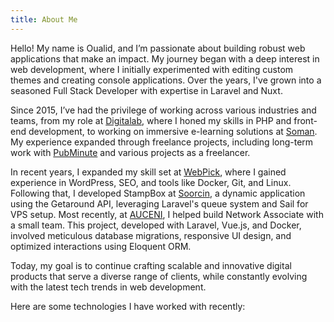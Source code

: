```yaml
---
title: About Me
---
```


Hello! My name is Oualid, and I’m passionate about building robust web applications that make an impact. My journey began with a deep interest in <span class="keyword">web development</span>, where I initially experimented with editing custom themes and creating console applications. Over the years, I've grown into a seasoned <span class="keyword">Full Stack Developer</span> with expertise in <span class="laravel keyword">Laravel</span> and <span class="nuxt keyword">Nuxt</span>.

Since 2015, I’ve had the privilege of working across various industries and teams, from my role at [Digitalab](https://www.digitalab.ma/), where I honed my skills in PHP and front-end development, to working on immersive e-learning solutions at [Soman](https://soman.ma). My experience expanded through freelance projects, including long-term work with [PubMinute](https://pubminute.com/) and various projects as a freelancer.

In recent years, I expanded my skill set at [WebPick](https://webpick.info/), where I gained experience in <span class="keyword">WordPress</span>, <span class="keyword">SEO</span>, and tools like Docker, Git, and Linux. Following that, I developed <span class="keyword">StampBox</span> at [Soorcin](https://soorcin.com/), a dynamic application using the Getaround API, leveraging Laravel's queue system and Sail for VPS setup. Most recently, at [AUCENI](https://auceni.fr/), I helped build <span class="keyword">Network Associate</span> with a small team. This project, developed with <span class="laravel keyword">Laravel</span>, <span class="nuxt keyword">Vue.js</span>, and Docker, involved meticulous database migrations, responsive UI design, and optimized interactions using Eloquent ORM.

Today, my goal is to continue crafting scalable and innovative digital products that serve a diverse range of clients, while constantly evolving with the latest tech trends in web development.


Here are some technologies I have worked with recently: